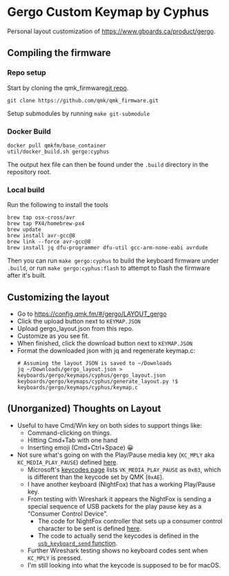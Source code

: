 # Gergo Custom Keymap by Cyphus

Personal layout customization of https://www.gboards.ca/product/gergo.

## Compiling the firmware

### Repo setup
Start by cloning the qmk_firmware[git repo][qmk_firmware].

```
git clone https://github.com/qmk/qmk_firmware.git
```

Setup submodules by running `make git-submodule`

### Docker Build

```
docker pull qmkfm/base_container
util/docker_build.sh gergo:cyphus
```

The output hex file can then be found under the `.build` directory in the
repository root.

### Local build

Run the following to install the tools

```
brew tap osx-cross/avr
brew tap PX4/homebrew-px4
brew update
brew install avr-gcc@8
brew link --force avr-gcc@8
brew install jq dfu-programmer dfu-util gcc-arm-none-eabi avrdude
```

Then you can run `make gergo:cyphus` to build the keyboard firmware under
`.build`, or run `make gergo:cyphus:flash` to attempt to flash the firmware
after it's built.

## Customizing the layout

* Go to https://config.qmk.fm/#/gergo/LAYOUT_gergo
* Click the upload button next to `KEYMAP.JSON`
* Upload gergo_layout.json from this repo.
* Customize as you see fit.
* When finished, click the download button next to `KEYMAP.JSON`
* Format the downloaded json with jq and regenerate keymap.c:
  ```
  # Assuming the layout JSON is saved to ~/Downloads
  jq ~/Downloads/gergo_layout.json > keyboards/gergo/keymaps/cyphus/gergo_layout.json
  keyboards/gergo/keymaps/cyphus/generate_layout.py !$ keyboards/gergo/keymaps/cyphus/keymap.c
  ```

## (Unorganized) Thoughts on Layout

* Useful to have Cmd/Win key on both sides to support things like:
  * Command-clicking on things.
  * Hitting Cmd+Tab with one hand
  * Inserting emoji (Cmd+Ctrl+Space) 😀
* Not sure what's going on with the Play/Pause media key (`KC_MPLY` aka
  `KC_MEDIA_PLAY_PAUSE`) defined [here][KC_MPLY].
  * Microsoft's [keycodes page][VK_MEDIA_PLAY_PAUSE] lists
    `VK_MEDIA_PLAY_PAUSE` as `0xB3`, which is different than the keycode set by
    QMK (`0xAE`).
  * I have another keyboard (NightFox) that has a working Play/Pause key.
  * From testing with Wireshark it appears the NightFox is sending a special
    sequence of USB packets for the play pause key as a "Consumer Control
    Device".
    * The code for NightFox controller that sets up a consumer control
      character to be sent is defined [here][Output_consCtrlSend_capability].
    * The code to actually send the keycodes is defined in the
      [`usb_keyboard_send` function][usb_keyboard_send].
  * Further Wireshark testing shows no keyboard codes sent when `KC_MPLY` is
    pressed.
  * I'm still looking into what the keycode is supposed to be for macOS.

[qmk_firmware]: https://github.com/qmk/qmk_firmware/
[KC_MPLY]: https://github.com/qmk/qmk_firmware/blob/master/tmk_core/common/keycode.h#L175
[VK_MEDIA_PLAY_PAUSE]: https://docs.microsoft.com/en-us/windows/win32/inputdev/virtual-key-codes#VK_MEDIA_PLAY_PAUSE
[Output_consCtrlSend_capability]: https://github.com/kiibohd/controller/blob/f3af41c46fc72c26015cbdc1c1189f3d20842e94/Output/USB/output_usb.c#L263-L302
[usb_keyboard_send]: https://github.com/kiibohd/controller/blob/f3af41c46fc72c26015cbdc1c1189f3d20842e94/Output/USB/arm/usb_keyboard.c#L203
